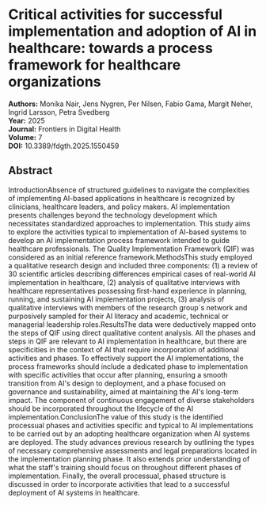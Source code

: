 # Critical activities for successful implementation and adoption of AI in healthcare: towards a process framework for healthcare organizations

**Authors:** Monika Nair, Jens Nygren, Per Nilsen, Fabio Gama, Margit Neher, Ingrid Larsson, Petra Svedberg  
**Year:** 2025  
**Journal:** Frontiers in Digital Health  
**Volume:** 7  
**DOI:** 10.3389/fdgth.2025.1550459  

## Abstract
IntroductionAbsence of structured guidelines to navigate the complexities of implementing AI-based applications in healthcare is recognized by clinicians, healthcare leaders, and policy makers. AI implementation presents challenges beyond the technology development which necessitates standardized approaches to implementation. This study aims to explore the activities typical to implementation of AI-based systems to develop an AI implementation process framework intended to guide healthcare professionals. The Quality Implementation Framework (QIF) was considered as an initial reference framework.MethodsThis study employed a qualitative research design and included three components: (1) a review of 30 scientific articles describing differences empirical cases of real-world AI implementation in healthcare, (2) analysis of qualitative interviews with healthcare representatives possessing first-hand experience in planning, running, and sustaining AI implementation projects, (3) analysis of qualitative interviews with members of the research group´s network and purposively sampled for their AI literacy and academic, technical or managerial leadership roles.ResultsThe data were deductively mapped onto the steps of QIF using direct qualitative content analysis. All the phases and steps in QIF are relevant to AI implementation in healthcare, but there are specificities in the context of AI that require incorporation of additional activities and phases. To effectively support the AI implementations, the process frameworks should include a dedicated phase to implementation with specific activities that occur after planning, ensuring a smooth transition from AI's design to deployment, and a phase focused on governance and sustainability, aimed at maintaining the AI's long-term impact. The component of continuous engagement of diverse stakeholders should be incorporated throughout the lifecycle of the AI implementation.ConclusionThe value of this study is the identified processual phases and activities specific and typical to AI implementations to be carried out by an adopting healthcare organization when AI systems are deployed. The study advances previous research by outlining the types of necessary comprehensive assessments and legal preparations located in the implementation planning phase. It also extends prior understanding of what the staff's training should focus on throughout different phases of implementation. Finally, the overall processual, phased structure is discussed in order to incorporate activities that lead to a successful deployment of AI systems in healthcare.

